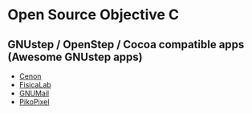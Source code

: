 # Open Source Objective C

## GNUstep / OpenStep / Cocoa compatible apps (Awesome GNUstep apps)

- [Cenon](http://www.cenon.info/)
- [FisicaLab](https://www.gnu.org/software/fisicalab/)
- [GNUMail](http://www.nongnu.org/gnustep-nonfsf/gnumail/index.html)
- [PikoPixel](http://twilightedge.com/mac/pikopixel/)

